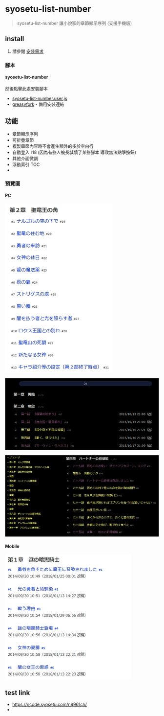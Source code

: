 # syosetu-list-number

> syosetu-list-number 讓小說家的章節顯示序列 (支援手機版)

## install

1. 請參閱 [安裝需求](https://github.com/bluelovers/gm-user-scripts/blob/master/readme/userscript.md)

### 腳本

#### syosetu-list-number

然後點擊此處安裝腳本

* [syosetu-list-number.user.js](https://github.com/bluelovers/gm-user-scripts/raw/master/dist/syosetu-list-number.user.js)
* [greasyfork](https://greasyfork.org/zh-TW/scripts/39307-syosetu-list-number) - 備用安裝連結

## 功能

- 章節顯示序列
- 可折疊章節
- 複製章節內容時不會產生額外的多於空白行
- 自動登入 r18 (因為有些人被長城牆了某些腳本 導致無法點擊按鈕)
- 其他介面微調
- 浮動索引 TOC
- 

### 預覽圖

#### PC

![syosetu-list-number](syosetu-list-number.jpg)

![2018-07-14-17-58-13-4.png](images/syosetu-list-number/2018-07-14-17-58-13-4.png)

![2018-07-15-18-35-07-3.png](images/syosetu-list-number/2018-07-15-18-35-07-3.png)

#### Mobile

![2018-03-08-22-12-26-2](images/2018-03-08-22-12-26-2.jpg)

## test link

- https://ncode.syosetu.com/n8961ch/
- 
